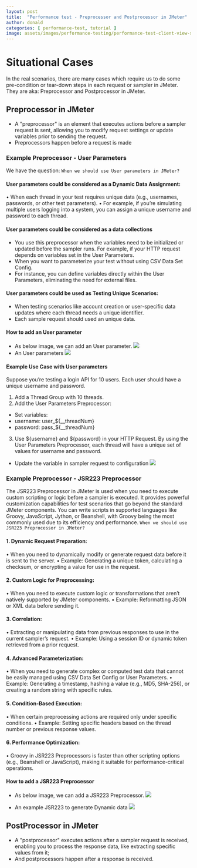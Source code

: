 ```yaml
---
layout: post
title:  "Performance test - Preprocessor and Postprocessor in JMeter"
author: donald
categories: [ performance-test, tutorial ]
image: assets/images/performance-testing/performance-test-client-view-server-view.png
---
```


# Situational Cases
In the real scenarios, there are many cases which require us to do some pre-condition or tear-down steps in each request or sampler in JMeter. They are aka: Preprocessor and Postprocessor in JMeter.

## Preprocessor in JMeter
- A "preprocessor" is an element that executes actions before a sampler request is sent, allowing you to modify request settings or update variables prior to sending the request.
- Preprocessors happen before a request is made

### Example Preprocessor - User Parameters 
We have the question: `When we should use User parameters in JMeter?` 
#### User parameters could be considered as a Dynamic Data Assignment:
•	When each thread in your test requires unique data (e.g., usernames, passwords, or other test parameters).
•	For example, if you’re simulating multiple users logging into a system, you can assign a unique username and password to each thread.
#### User parameters could be considered as a data collections 
- You use this preprocessor when the variables need to be initialized or updated before the sampler runs. For example, if your HTTP request depends on variables set in the User Parameters.
- When you want to parameterize your test without using CSV Data Set Config.
- For instance, you can define variables directly within the User Parameters, eliminating the need for external files.
#### User parameters could be used as Testing Unique Scenarios:
- When testing scenarios like account creation or user-specific data updates where each thread needs a unique identifier.
- Each sample request should used an unique data.
#### How to add an User parameter
- As below image, we can add an User parameter.
![](https://i.ibb.co/FDDxG0P/preprocessor-adding-user-parameters.jpg)
- An User parameters
![](https://i.ibb.co/tXj5cDZ/user-parameters-example.jpg)

#### Example Use Case with User parameters
Suppose you’re testing a login API for 10 users. Each user should have a unique username and password.
1.	Add a Thread Group with 10 threads.
2.	Add the User Parameters Preprocessor:
- Set variables:
- username: user_${__threadNum}
- password: pass_${__threadNum}
3.	Use ${username} and ${password} in your HTTP Request.
By using the User Parameters Preprocessor, each thread will have a unique set of values for username and password.
- Update the variable in sampler request to configuration
![](https://i.ibb.co/6snCgYc/user-parameters-in-sampler-request.jpg)
### Example Preprocessor - JSR223 Preprocessor
The JSR223 Preprocessor in JMeter is used when you need to execute custom scripting or logic before a sampler is executed. It provides powerful customization capabilities for test scenarios that go beyond the standard JMeter components. You can write scripts in supported languages like Groovy, JavaScript, Jython, or Beanshell, with Groovy being the most commonly used due to its efficiency and performance.
`When we should use JSR223 Preprocessor in JMeter?`
#### 1.	Dynamic Request Preparation:
•	When you need to dynamically modify or generate request data before it is sent to the server.
•	Example: Generating a unique token, calculating a checksum, or encrypting a value for use in the request.
#### 2.	Custom Logic for Preprocessing:
•	When you need to execute custom logic or transformations that aren’t natively supported by JMeter components.
•	Example: Reformatting JSON or XML data before sending it.
#### 3.	Correlation:
•	Extracting or manipulating data from previous responses to use in the current sampler’s request.
•	Example: Using a session ID or dynamic token retrieved from a prior request.
#### 4.	Advanced Parameterization:
•	When you need to generate complex or computed test data that cannot be easily managed using CSV Data Set Config or User Parameters.
•	Example: Generating a timestamp, hashing a value (e.g., MD5, SHA-256), or creating a random string with specific rules.
#### 5.	Condition-Based Execution:
•	When certain preprocessing actions are required only under specific conditions.
•	Example: Setting specific headers based on the thread number or previous response values.
#### 6.	Performance Optimization:
•	Groovy in JSR223 Preprocessors is faster than other scripting options (e.g., Beanshell or JavaScript), making it suitable for performance-critical operations.

#### How to add a JSR223 Preprocessor
- As below image, we can add a JSR223 Preprocessor.
![](https://i.ibb.co/tJkxq9c/jsr223-add-jsr-preprofessor.jpg)

- An example JSR223 to generate Dynamic data
![](https://i.ibb.co/nRMqLvb/example-jsr-preprocessor-generate-dynamic-data.jpg)

## PostProcessor in JMeter
- A "postprocessor" executes actions after a sampler request is received, enabling you to process the response data, like extracting specific values from it;
- And postprocessors happen after a response is received.
